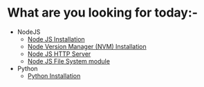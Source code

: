 # What are you looking for today:-

- NodeJS
  - [Node JS Installation](https://kathuriaas.github.io/code-examples/nodejs/install_nodejs)
  - [Node Version Manager (NVM) Installation](https://kathuriaas.github.io/code-examples/nodejs/install_nvm)
  - [Node JS HTTP Server](https://kathuriaas.github.io/code-examples/nodejs/http_server)
  - [Node JS File System module](https://kathuriaas.github.io/code-examples/nodejs/file_system)
- Python
  - [Python Installation](https://kathuriaas.github.io/code-examples/python/install_python)
